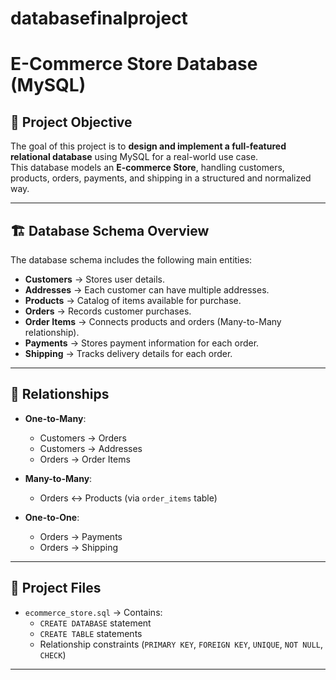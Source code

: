 # databasefinalproject
# E-Commerce Store Database (MySQL)

## 📌 Project Objective
The goal of this project is to **design and implement a full-featured relational database** using MySQL for a real-world use case.  
This database models an **E-commerce Store**, handling customers, products, orders, payments, and shipping in a structured and normalized way.

---

## 🏗 Database Schema Overview
The database schema includes the following main entities:

- **Customers** → Stores user details.
- **Addresses** → Each customer can have multiple addresses.
- **Products** → Catalog of items available for purchase.
- **Orders** → Records customer purchases.
- **Order Items** → Connects products and orders (Many-to-Many relationship).
- **Payments** → Stores payment information for each order.
- **Shipping** → Tracks delivery details for each order.

---

## 🔗 Relationships
- **One-to-Many**:
  - Customers → Orders  
  - Customers → Addresses  
  - Orders → Order Items  

- **Many-to-Many**:
  - Orders ↔ Products (via `order_items` table)

- **One-to-One**:
  - Orders → Payments  
  - Orders → Shipping  

---

## 📂 Project Files
- `ecommerce_store.sql` → Contains:
  - `CREATE DATABASE` statement  
  - `CREATE TABLE` statements  
  - Relationship constraints (`PRIMARY KEY`, `FOREIGN KEY`, `UNIQUE`, `NOT NULL`, `CHECK`)  

---
